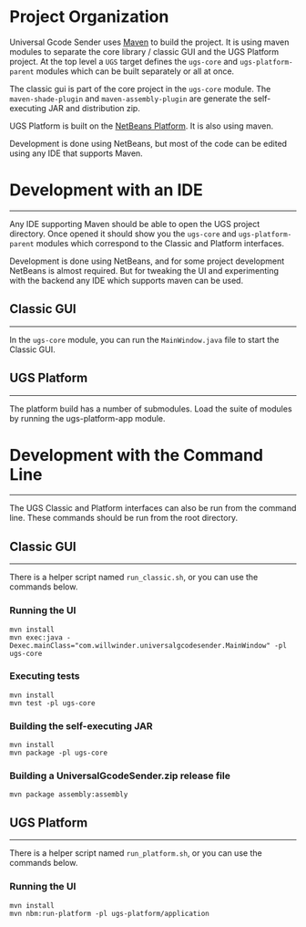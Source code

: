 # Project Organization

Universal Gcode Sender uses [Maven](http://maven.apache.org/) to build the
project. It is using maven modules to separate the core library / classic GUI
and the UGS Platform project. At the top level a `UGS` target defines the
`ugs-core` and `ugs-platform-parent` modules which can be built separately or
all at once.

The classic gui is part of the core project in the `ugs-core` module. The
`maven-shade-plugin` and `maven-assembly-plugin` are generate the
self-executing JAR and distribution zip.

UGS Platform is built on the [NetBeans Platform](https://netbeans.org/features/platform/).
It is also using maven.

Development is done using NetBeans, but most of the code can be edited using
any IDE that supports Maven.

# Development with an IDE
----------------

Any IDE supporting Maven should be able to open the UGS project directory. Once
opened it should show you the `ugs-core` and `ugs-platform-parent` modules
which correspond to the Classic and Platform interfaces.

Development is done using NetBeans, and for some project development NetBeans
is almost required. But for tweaking the UI and experimenting with the backend
any IDE which supports maven can be used.

## Classic GUI
----------------
In the `ugs-core` module, you can run the `MainWindow.java` file to start the
Classic GUI.

## UGS Platform
----------------
The platform build has a number of submodules. Load the suite of modules by 
running the ugs-platform-app module.

# Development with the Command Line
----------------

The UGS Classic and Platform interfaces can also be run from the command line.
These commands should be run from the root directory.

## Classic GUI
----------------
There is a helper script named `run_classic.sh`, or you can use the commands below.

### Running the UI
```
mvn install
mvn exec:java -Dexec.mainClass="com.willwinder.universalgcodesender.MainWindow" -pl ugs-core
```

### Executing tests
```
mvn install
mvn test -pl ugs-core
```

### Building the self-executing JAR
```
mvn install
mvn package -pl ugs-core
```

### Building a UniversalGcodeSender.zip release file
```
mvn package assembly:assembly
```

## UGS Platform
----------------
There is a helper script named `run_platform.sh`, or you can use the commands below.

### Running the UI
```
mvn install
mvn nbm:run-platform -pl ugs-platform/application
```
